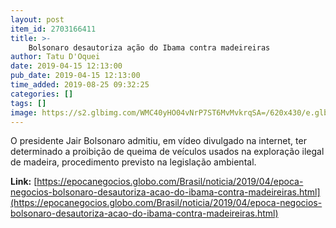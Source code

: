 ```yaml
---
layout: post
item_id: 2703166411
title: >-
    Bolsonaro desautoriza ação do Ibama contra madeireiras
author: Tatu D'Oquei
date: 2019-04-15 12:13:00
pub_date: 2019-04-15 12:13:00
time_added: 2019-08-25 09:32:25
categories: []
tags: []
image: https://s2.glbimg.com/WMC40yHO04vNrP7ST6MvMvkrqSA=/620x430/e.glbimg.com/og/ed/f/original/2019/01/25/vca_001_250120192834.jpg
---
```


O presidente Jair Bolsonaro admitiu, em vídeo divulgado na internet, ter determinado a proibição de queima de veículos usados na exploração ilegal de madeira, procedimento previsto na legislação ambiental.

**Link:** [https://epocanegocios.globo.com/Brasil/noticia/2019/04/epoca-negocios-bolsonaro-desautoriza-acao-do-ibama-contra-madeireiras.html](https://epocanegocios.globo.com/Brasil/noticia/2019/04/epoca-negocios-bolsonaro-desautoriza-acao-do-ibama-contra-madeireiras.html)

